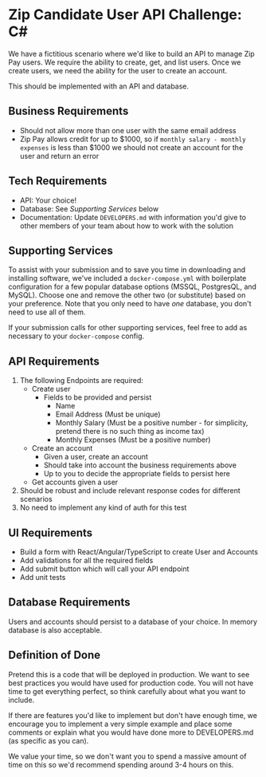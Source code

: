 # Zip Candidate User API Challenge: C#
We have a fictitious scenario where we'd like to build an API to manage Zip Pay users. We require the ability to create, get, and list users. Once we create users, we need the ability for the user to create an account.

This should be implemented with an API and database.

## Business Requirements

* Should not allow more than one user with the same email address
* Zip Pay allows credit for up to $1000, so if `monthly salary - monthly expenses` is less than $1000 we should not create an account for the user and return an error

## Tech Requirements
 
* API: Your choice!
* Database: See *Supporting Services* below
* Documentation: Update `DEVELOPERS.md` with information you'd give to other members of your team about how to work with the solution

## Supporting Services

To assist with your submission and to save you time in downloading and installing software, we've included a `docker-compose.yml` with boilerplate configuration for a few popular database options (MSSQL, PostgresQL, and MySQL). Choose one and remove the other two (or substitute) based on your preference. Note that you only need to have *one* database, you don't need to use all of them.

If your submission calls for other supporting services, feel free to add as necessary to your `docker-compose` config.

## API Requirements

1. The following Endpoints are required:
    * Create user
      * Fields to be provided and persist
        * Name
        * Email Address (Must be unique)
        * Monthly Salary (Must be a positive number - for simplicity, pretend there is no such thing as income tax)
        * Monthly Expenses (Must be a positive number)
    * Create an account
      * Given a user, create an account
      * Should take into account the business requirements above
      * Up to you to decide the appropriate fields to persist here
    * Get accounts given a user
2. Should be robust and include relevant response codes for different scenarios
3. No need to implement any kind of auth for this test

## UI Requirements

- Build a form with React/Angular/TypeScript to create User and Accounts
- Add validations for all the required fields
- Add submit button which will call your API endpoint
- Add unit tests


## Database Requirements

Users and accounts should persist to a database of your choice.
In memory database is also acceptable.

## Definition of Done

Pretend this is a code that will be deployed in production.
We want to see best practices you would have used for production code.
You will not have time to get everything perfect, so think carefully about what you want to include.

If there are features you'd like to implement but don't have enough time, we encourage you to implement a very simple example and place some comments or explain what you would have done more to DEVELOPERS.md (as specific as you can).

We value your time, so we don't want you to spend a massive amount of time on this so we'd recommend spending around 3-4 hours on this.